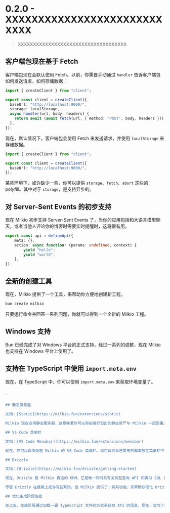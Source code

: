# 0.2.0 - XXXXXXXXXXXXXXXXXXXXXXXXXXXX

> XXXXXXXXXXXXXXXXXXXXXXXXXXXXXXXXXXXX

## 客户端包现在基于 Fetch

客户端包现在会默认使用 Fetch。以前，你需要手动通过 `handler` 告诉客户端包如何发送请求，如何存储数据：

```ts
import { createClient } from "client";

export const client = createClient({
  baseUrl: "http://localhost:9000/",
  storage: localStorage,
  async handler(url, body, headers) {
    return await (await fetch(url, { method: "POST", body, headers })).text();
  },
});
```

现在，默认情况下，客户端包会使用 Fetch 来发送请求，并使用 `localStorage` 来存储数据。

```ts
import { createClient } from "client";

export const client = createClient({
  baseUrl: "http://localhost:9000/",
});
```

某些环境下，或许缺少一些，你可以提供 `storage`、`fetch`、`abort` 这些的 polyfill。其中对于 `storage`，是支持异步的。

## 对 Server-Sent Events 的初步支持

现在 Milkio 初步支持 Server-Sent Events 了，当你的应用包括和大语言模型聊天，或者当他人评论你的博客时需要实时提醒时，这将很有用。

```ts
export const api = defineApi({
	meta: {},
	action: async function* (params: undefined, context) {
		yield "hello";
		yield "world";
	},
});
```

## 全新的创建工具

现在，Milkio 提供了一个工具，来帮助你方便地创建新工程。

```bash
bun create milkio
```

只要运行命令并回答一系列问题，你就可以得到一个全新的 Milkio 工程。

## Windows 支持

Bun 已经完成了对 Windows 平台的正式支持，经过一系列的调整，现在 Milkio 也支持在 Windows 平台上使用了。

## 支持在 TypeScript 中使用 `import.meta.env`

现在，在 TypeScript 中，你可以使用 `import.meta.env` 来获取环境变量了。

```ts
  
`

## 静态服务器

文档：[Static](https://milkio.fun/extensions/static)

Milkio 现在支持静态服务器，这意味着你可以将前端打包出的静态资产与 Milkio 一起部署。

## VS Code 菜单栏

文档：[VS Code Menubar](https://milkio.fun/extensions/menubar)

现在，你可以自由配置 Milkio 的 VS Code 菜单栏。你可以将自己常用的脚本放在菜单栏中，这样不用手动输入命令，也可以快速调用。

## Drizzle

文档：[Drizzle](https://milkio.fun/drizzle/getting-started)

现在，Drizzle 是 Milkio 首选的 ORM，它是唯一同时具有关系型查询 API 和类似 SQL 查询 API 的 ORM，在访问关系数据时为您提供两全其美的服务。

尽管 Drizzle 在使用上或许有些繁琐，但 Milkio 提供了一系列功能，来帮助你简化 Drizzle 的使用。Milkio 的 Drizzle 相关文档是从零 SQL 基础的角度去编写的，在此前没有 SQL 经验的使用者，也能够快速通过文档来入门。

## 优化生成阶段性能

在过去，生成阶段通过加载一遍 TypeScript 文件的方式来获取 API 的信息，现在，改为了直接以字符串的形式分析 TypeScript 文件本身。